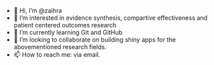 - 👋 Hi, I’m @zaihra
- 👀 I’m interested in evidence synthesis, compartive effectiveness and patient centered outcomes research 
- 🌱 I’m currently learning Git and GitHub 
- 💞️ I’m looking to collaborate on building shiny apps for the abovementioned research fields.
- 📫 How to reach me: via email.

<!---
zaihra/zaihra is a ✨ special ✨ repository because its `README.md` (this file) appears on your GitHub profile.
You can click the Preview link to take a look at your changes.
--->
